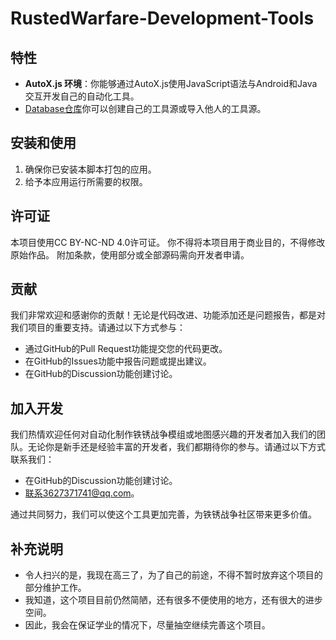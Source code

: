 # RustedWarfare-Development-Tools

## 特性

- **AutoX.js 环境**：你能够通过AutoX.js使用JavaScript语法与Android和Java交互开发自己的自动化工具。
- [Database仓库](https://github.com/Delta-Water/RustedWarfare-Development-Tools-Database)你可以创建自己的工具源或导入他人的工具源。

## 安装和使用

1. 确保你已安装本脚本打包的应用。
2. 给予本应用运行所需要的权限。

## 许可证

本项目使用CC BY-NC-ND 4.0许可证。
你不得将本项目用于商业目的，不得修改原始作品。
附加条款，使用部分或全部源码需向开发者申请。

## 贡献

我们非常欢迎和感谢你的贡献！无论是代码改进、功能添加还是问题报告，都是对我们项目的重要支持。请通过以下方式参与：

- 通过GitHub的Pull Request功能提交您的代码更改。
- 在GitHub的Issues功能中报告问题或提出建议。
- 在GitHub的Discussion功能创建讨论。

## 加入开发

我们热情欢迎任何对自动化制作铁锈战争模组或地图感兴趣的开发者加入我们的团队。无论你是新手还是经验丰富的开发者，我们都期待你的参与。请通过以下方式联系我们：

- 在GitHub的Discussion功能创建讨论。
- 联系3627371741@qq.com。

通过共同努力，我们可以使这个工具更加完善，为铁锈战争社区带来更多价值。

## 补充说明

- 令人扫兴的是，我现在高三了，为了自己的前途，不得不暂时放弃这个项目的部分维护工作。
- 我知道，这个项目目前仍然简陋，还有很多不便使用的地方，还有很大的进步空间。
- 因此，我会在保证学业的情况下，尽量抽空继续完善这个项目。